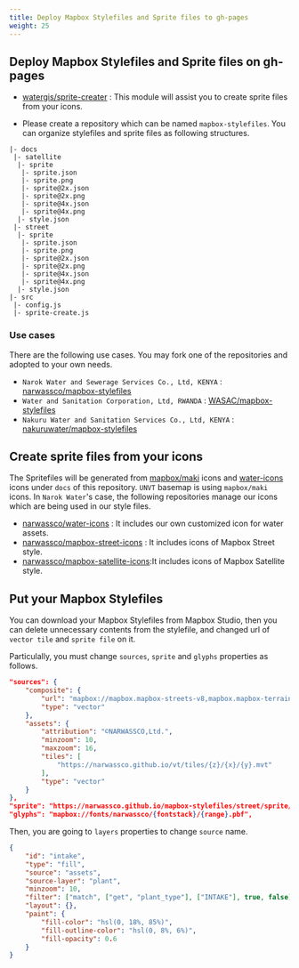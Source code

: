 ```yaml
---
title: Deploy Mapbox Stylefiles and Sprite files to gh-pages
weight: 25
---
```


## Deploy Mapbox Stylefiles and Sprite files on gh-pages
- [watergis/sprite-creater](https://github.com/watergis/sprite-creator) : This module will assist you to create sprite files from your icons. 

- Please create a repository which can be named `mapbox-stylefiles`. You can organize stylefiles and sprite files as following structures.

```
|- docs
 |- satellite
  |- sprite
   |- sprite.json
   |- sprite.png
   |- sprite@2x.json
   |- sprite@2x.png
   |- sprite@4x.json
   |- sprite@4x.png
  |- style.json
 |- street
  |- sprite
   |- sprite.json
   |- sprite.png
   |- sprite@2x.json
   |- sprite@2x.png
   |- sprite@4x.json
   |- sprite@4x.png
  |- style.json
|- src
 |- config.js
 |- sprite-create.js
```

### Use cases
There are the following use cases. You may fork one of the repositories and adopted to your own needs.
- `Narok Water and Sewerage Services Co., Ltd, KENYA` : [narwassco/mapbox-stylefiles](https://github.com/narwassco/mapbox-stylefiles)
- `Water and Sanitation Corporation, Ltd, RWANDA` : [WASAC/mapbox-stylefiles](https://github.com/WASAC/mapbox-stylefiles)
- `Nakuru Water and Sanitation Services Co., Ltd, KENYA` : [nakuruwater/mapbox-stylefiles](https://github.com/nakuruwater/mapbox-stylefiles)

## Create sprite files from your icons

The Spritefiles will be generated from [mapbox/maki](https://github.com/mapbox/maki) icons and [water-icons](https://github.com/narwassco/water-icons) icons under `docs` of this repository. `UNVT` basemap is using `mapbox/maki` icons. In `Narok Water`'s case, the following repositories manage our icons which are being used in our style files.
  - [narwassco/water-icons](https://github.com/narwassco/water-icons) : It includes our own customized icon for water assets.
  - [narwassco/mapbox-street-icons](https://github.com/narwassco/mapbox-street-icons) : It includes icons of Mapbox Street style.
  - [narwassco/mapbox-satellite-icons](https://github.com/narwassco/mapbox-satellite-icons):It includes icons of Mapbox Satellite style.

## Put your Mapbox Stylefiles

You can download your Mapbox Stylefiles from Mapbox Studio, then you can delete unnecessary contents from the stylefile, and changed url of `vector tile` and `sprite file` on it. 

Particulally, you must change `sources`, `sprite` and `glyphs` properties as follows.
```json
"sources": {
    "composite": {
        "url": "mapbox://mapbox.mapbox-streets-v8,mapbox.mapbox-terrain-v2",
        "type": "vector"
    },
    "assets": {
        "attribution": "©NARWASSCO,Ltd.",
        "minzoom": 10,
        "maxzoom": 16,
        "tiles": [
            "https://narwassco.github.io/vt/tiles/{z}/{x}/{y}.mvt"
        ],
        "type": "vector"
    }
},
"sprite": "https://narwassco.github.io/mapbox-stylefiles/street/sprite/sprite",
"glyphs": "mapbox://fonts/narwassco/{fontstack}/{range}.pbf",
```

Then, you are going to `layers` properties to change `source` name.
```json
{
    "id": "intake",
    "type": "fill",
    "source": "assets",
    "source-layer": "plant",
    "minzoom": 10,
    "filter": ["match", ["get", "plant_type"], ["INTAKE"], true, false],
    "layout": {},
    "paint": {
        "fill-color": "hsl(0, 18%, 85%)",
        "fill-outline-color": "hsl(0, 8%, 6%)",
        "fill-opacity": 0.6
    }
}
```